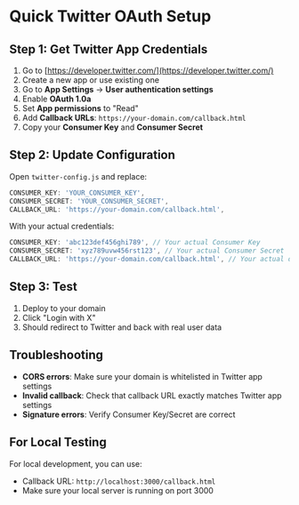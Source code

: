 # Quick Twitter OAuth Setup

## Step 1: Get Twitter App Credentials

1. Go to [https://developer.twitter.com/](https://developer.twitter.com/)
2. Create a new app or use existing one
3. Go to **App Settings** → **User authentication settings**
4. Enable **OAuth 1.0a**
5. Set **App permissions** to "Read"
6. Add **Callback URLs**: `https://your-domain.com/callback.html`
7. Copy your **Consumer Key** and **Consumer Secret**

## Step 2: Update Configuration

Open `twitter-config.js` and replace:

```javascript
CONSUMER_KEY: 'YOUR_CONSUMER_KEY',
CONSUMER_SECRET: 'YOUR_CONSUMER_SECRET',
CALLBACK_URL: 'https://your-domain.com/callback.html',
```

With your actual credentials:

```javascript
CONSUMER_KEY: 'abc123def456ghi789', // Your actual Consumer Key
CONSUMER_SECRET: 'xyz789uvw456rst123', // Your actual Consumer Secret
CALLBACK_URL: 'https://your-domain.com/callback.html', // Your actual domain
```

## Step 3: Test

1. Deploy to your domain
2. Click "Login with X"
3. Should redirect to Twitter and back with real user data

## Troubleshooting

- **CORS errors**: Make sure your domain is whitelisted in Twitter app settings
- **Invalid callback**: Check that callback URL exactly matches Twitter app settings
- **Signature errors**: Verify Consumer Key/Secret are correct

## For Local Testing

For local development, you can use:
- Callback URL: `http://localhost:3000/callback.html`
- Make sure your local server is running on port 3000 